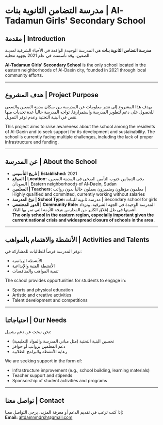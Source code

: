 
# مدرسة التضامن الثانوية بنات | Al-Tadamun Girls' Secondary School

## مقدمة | Introduction

**مدرسة التضامن الثانوية بنات** هي المدرسة الوحيدة الواقعة في الأحياء الشرقية لمدينة الضعين، وقد تأسست في عام 2021 بجهود محلية.

**Al-Tadamun Girls' Secondary School** is the only school located in the eastern neighborhoods of Al-Daein city, founded in 2021 through local community efforts.

---

## هدف المشروع | Project Purpose

يهدف هذا المشروع إلى نشر معلومات عن المدرسة بين سكان مدينة الضعين والسعي للحصول على دعم لتطوير المدرسة واستمرارها. تواجه المدرسة حالياً عدة تحديات منها نقص في البنية التحتية وعدم توفر التمويل.

This project aims to raise awareness about the school among the residents of Al-Daein and to seek support for its development and sustainability. The school is currently facing multiple challenges, including the lack of proper infrastructure and funding.

---

## عن المدرسة | About the School

- **تاريخ التأسيس | Established:** 2021  
- **الموقع | Location:** بحي التضامن جنوب التأمين الصحي في المدينة الضعين، السودان | Eastern neighborhoods of Al-Daein, Sudan  
- **المعلمين | Teachers:** معلمون مؤهلون ومتميزون يعملون حالياً بدون رواتب | Highly qualified and committed, currently working without salaries  
- **نوع المدرسة | School Type:** مدرسة ثانوية للبنات | Secondary school for girls  
- **الدور المجتمعي | Community Role:** المدرسة الوحيدة في الجهة الشرقية، وتزداد أهميتها في ظل إغلاق الكثير من المدارس نتيجة للأزمة التي تمر بها البلاد.  
**The only school in the eastern region, especially important given the current national crisis and widespread closure of schools in the area.**

---

## الأنشطة والاهتمام بالمواهب | Activities and Talents

توفر المدرسة فرصاً للطالبات للمشاركة في:
- الأنشطة الرياضية  
- الأنشطة الفنية والإبداعية  
- تنمية المواهب والمنافسات  

The school provides opportunities for students to engage in:
- Sports and physical education  
- Artistic and creative activities  
- Talent development and competitions

---

## احتياجاتنا | Our Needs

نحن نبحث عن دعم يشمل:
- تحسين البنية التحتية (مثل مباني المدرسة والمواد التعليمية)  
- دعم المعلمين برواتب أو حوافز  
- رعاية الأنشطة والبرامج الطلابية  

We are seeking support in the form of:
- Infrastructure improvement (e.g., school building, learning materials)  
- Teacher support and stipends  
- Sponsorship of student activities and programs

---

## تواصل معنا | Contact

إذا كنت ترغب في تقديم الدعم أو معرفة المزيد، يرجى التواصل معنا:  
**Email:** altdamnmdrsh@gmail.com

